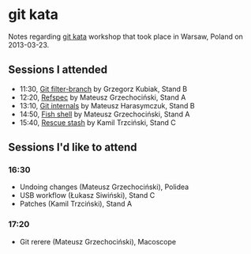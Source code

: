 git kata
========

Notes regarding [git kata][] workshop that took place in Warsaw,
Poland on 2013-03-23.

  [git kata]: http://gitkata.pl/


Sessions I attended
-------------------

- 11:30, [Git filter-branch](filter-branch.md) by Grzegorz Kubiak, Stand B
- 12:20, [Refspec](refspec.md) by Mateusz Grzechociński, Stand A
- 13:10, [Git internals](internals.md) by Mateusz Harasymczuk, Stand B
- 14:50, [Fish shell](fish.md) by Mateusz Grzechociński, Stand A
- 15:40, [Rescue stash](stash.md) by Kamil Trzciński, Stand C


Sessions I'd like to attend
---------------------------

### 16:30

- Undoing changes (Mateusz Grzechociński), Polidea
- USB workflow (Łukasz Siwiński), Stand C
- Patches (Kamil Trzciński), Stand A


### 17:20

- Git rerere (Mateusz Grzechociński), Macoscope
